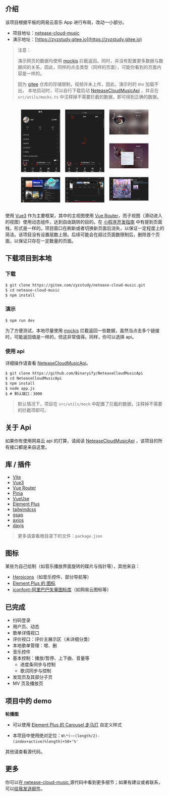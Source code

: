 ## 介绍

该项目根据平板的网易云音乐 App 进行布局，改动一小部分。

- 项目地址：[netease-cloud-music](https://gitee.com/zyzstudy/netease-cloud-music.git)
- 演示地址：[https://zyzstudy.gitee.io](https://zyzstudy.gitee.io)

> 注意：
>
> 演示网页的数据均使用 [mockjs](http://mockjs.com/) 拦截返回。同时，并没有配置更多数据与数据间的关系，因此，同样的点击类型（同样的页面），可能你看到的页面内容是一样的。
>
> 因为 [gitee](https://gitee.com/) 仓库的存储限制，视频并未上传，因此，演示时的 mv 加载不出。
> 本地启动时，可以自行下载启动 [NeteaseCloudMusicApi](https://github.com/Binaryify/NeteaseCloudMusicApi) ，并且在 `src/utils/mocks.ts` 中注释掉不需要拦截的数据，即可得到正确的数据。

<br />
<p style="width: 80%; display:grid; grid-template-columns: 1fr 1fr 1fr; gap: 1rem; margin: 0 auto; grid-auto-flow: row dense;">
    <img src='/projects/imgs/04.png' style="grid-row: span 2;" />
    <img src='/projects/imgs/05.png' style="grid-row: span 2;" />
    <img src='/projects/imgs/00.png' />
    <img src='/projects/imgs/01.png' />
    <img src='/projects/imgs/02.png' />
    <img src='/projects/imgs/03.png' />
    <img src='/projects/imgs/06.png' />
</p>

<br />

使用 [Vue3](https://cn.vuejs.org/) 作为主要框架，其中的主视图使用 [Vue Router](https://router.vuejs.org/zh)，而子视图（滑动进入的视图）使用动态组件，达到自由跳转的目的。在 [小程序开发指南](https://developers.weixin.qq.com/ebook?action=get_post_info&docid=0004eec99acc808b00861a5bd5280a) 中有提到页面栈，形式是一样的。项目窗口在刷新或者切换新页面后消失，以保证一定程度上的简洁。该项目没有设置层数上限。后续可能会在超过页面数限制后，删除首个页面，以保证只存在一定数量的页面。

## 下载项目到本地

### 下载

```shell
$ git clone https://gitee.com/zyzstudy/netease-cloud-music.git
$ cd netease-cloud-music
$ npm install
```

### 演示

```shell
$ npm run dev
```

为了方便测试，本地尽量使用 [mockjs](http://mockjs.com/) 拦截返回一些数据，虽然当点击多个链接时，可能返回值是一样的，但这非常值得。同样，你可以选择 api。

### 使用 api

详细操作请查看 [NeteaseCloudMusicApi](https://github.com/Binaryify/NeteaseCloudMusicApi)。

```shell
$ git clone https://github.com/Binaryify/NeteaseCloudMusicApi
$ cd NeteaseCloudMusicApi
$ npm install
$ node app.js
$ # 默认端口：3000
```

> 默认情况下，项目在 `src/utils/mock` 中配置了拦截的数据，注释掉不需要的拦截项即可。

## 关于 Api

如果你有使用网易云 api 的打算，请阅读 [NeteaseCloudMusicApi](https://github.com/Binaryify/NeteaseCloudMusicApi) ，该项目的所有接口都是来自这里。

## 库 / 插件

- [Vite](https://cn.vitejs.dev/)
- [Vue3](https://cn.vuejs.org/)
- [Vue Router](https://router.vuejs.org/zh)
- [Pinia](https://pinia.vuejs.org/zh/)
- [VueUse](https://vueuse.org/)
- [Element Plus](https://element-plus.org/zh-CN/)
- [tailwindcss](https://www.tailwindcss.cn/)
- [gsap](https://greensock.com/gsap/)
- [axios](https://www.axios-http.cn/)
- [dayjs](https://day.js.org/docs/zh-CN/installation/installation)

> 更多请查看根目录下的文件：`package.json`

## 图标

某些为自己绘制（如音乐播放界面旋转的碟片与指针等），其他来自：

- [Heroicons](https://heroicons.dev/)（如音乐控件、部分导航等）
- [Element Plus 的 图标](https://element-plus.org/zh-CN/component/icon.html)
- [iconfont-阿里巴巴矢量图标库](https://www.iconfont.cn/)（如网易云图标等）

## 已完成

- 扫码登录
- 用户页、动态
- 歌单详情视口
- 评价视口：评价主展示区（未详细分类）
- 本地歌单管理：增、删
- 音乐控件
- 基本控制：播放/暂停、上下曲、音量等
  - 进度条同步与控制
  - 歌词同步与控制
- 发现页及其部分子页
- MV 页及播放页

## 项目中的 demo

**轮播图**

- 可以使用 [Element Plus 的 Carousel 走马灯](https://element-plus.org/zh-CN/component/carousel.html) 自定义样式

- 本项目中使用绝对定位：`W\*(~~(length/2)-(index+active)%length)+50+'%'`

其他请查看源代码。

## 更多

你可以在<a href="https://gitee.com/zyzstudy/netease-cloud-music.git"> netease-cloud-music </a>源代码中看到更多细节；如果有建议或者联系，可以<a href="mailto:lingyou.ly@outlook.com">给我发送邮件</a>。
